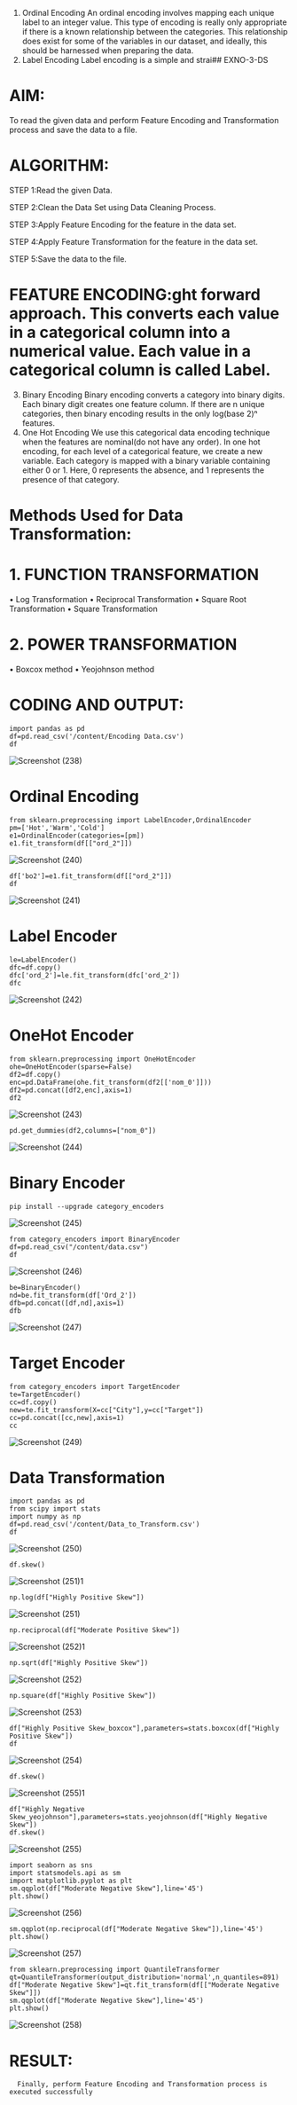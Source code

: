 
1. Ordinal Encoding
An ordinal encoding involves mapping each unique label to an integer value. This type of encoding is really only appropriate if there is a known relationship between the categories. This relationship does exist for some of the variables in our dataset, and ideally, this should be harnessed when preparing the data.
2. Label Encoding
Label encoding is a simple and strai## EXNO-3-DS

# AIM:
To read the given data and perform Feature Encoding and Transformation process and save the data to a file.

# ALGORITHM:

STEP 1:Read the given Data.

STEP 2:Clean the Data Set using Data Cleaning Process.

STEP 3:Apply Feature Encoding for the feature in the data set.

STEP 4:Apply Feature Transformation for the feature in the data set.

STEP 5:Save the data to the file.


# FEATURE ENCODING:ght forward approach. This converts each value in a categorical column into a numerical value. Each value in a categorical column is called Label.
3. Binary Encoding
Binary encoding converts a category into binary digits. Each binary digit creates one feature column. If there are n unique categories, then binary encoding results in the only log(base 2)ⁿ features.
4. One Hot Encoding
We use this categorical data encoding technique when the features are nominal(do not have any order). In one hot encoding, for each level of a categorical feature, we create a new variable. Each category is mapped with a binary variable containing either 0 or 1. Here, 0 represents the absence, and 1 represents the presence of that category.

# Methods Used for Data Transformation:
  # 1. FUNCTION TRANSFORMATION
• Log Transformation
• Reciprocal Transformation
• Square Root Transformation
• Square Transformation
  # 2. POWER TRANSFORMATION
• Boxcox method
• Yeojohnson method

# CODING AND OUTPUT:
```
import pandas as pd
df=pd.read_csv('/content/Encoding Data.csv')
df
```
![Screenshot (238)](https://github.com/KayyuruTharani/EXNO-3-DS/assets/142209319/87f25d2d-69d5-4d9e-a5c5-dd6f721940f9)

# Ordinal Encoding
```
from sklearn.preprocessing import LabelEncoder,OrdinalEncoder
pm=['Hot','Warm','Cold']
e1=OrdinalEncoder(categories=[pm])
e1.fit_transform(df[["ord_2"]])
```
![Screenshot (240)](https://github.com/KayyuruTharani/EXNO-3-DS/assets/142209319/5f435e03-f804-475f-9be2-4764dcbd6eba)
```
df['bo2']=e1.fit_transform(df[["ord_2"]])
df
```
![Screenshot (241)](https://github.com/KayyuruTharani/EXNO-3-DS/assets/142209319/e83b0a5d-ca17-47ae-9b71-e0aff02b936c)

# Label Encoder
```
le=LabelEncoder()
dfc=df.copy()
dfc['ord_2']=le.fit_transform(dfc['ord_2'])
dfc
```
![Screenshot (242)](https://github.com/KayyuruTharani/EXNO-3-DS/assets/142209319/1c7e62e6-8ec6-4346-ab6a-53282a95b632)

# OneHot Encoder
```
from sklearn.preprocessing import OneHotEncoder
ohe=OneHotEncoder(sparse=False)
df2=df.copy()
enc=pd.DataFrame(ohe.fit_transform(df2[['nom_0']]))
df2=pd.concat([df2,enc],axis=1)
df2
```
![Screenshot (243)](https://github.com/KayyuruTharani/EXNO-3-DS/assets/142209319/03e78ab5-f4d7-4413-8a2d-251cbca7975e)
```
pd.get_dummies(df2,columns=["nom_0"])
```
![Screenshot (244)](https://github.com/KayyuruTharani/EXNO-3-DS/assets/142209319/3c38a17d-9a23-4804-8626-d3e096bb2a0c)

# Binary Encoder
```
pip install --upgrade category_encoders
```
![Screenshot (245)](https://github.com/KayyuruTharani/EXNO-3-DS/assets/142209319/07c2b35b-7fc3-498a-9ecc-c143976b1617)
```
from category_encoders import BinaryEncoder
df=pd.read_csv("/content/data.csv")
df
```
![Screenshot (246)](https://github.com/KayyuruTharani/EXNO-3-DS/assets/142209319/a996be36-1ba7-498c-80c9-8808efd10052)
```
be=BinaryEncoder()
nd=be.fit_transform(df['Ord_2'])
dfb=pd.concat([df,nd],axis=1)
dfb
```

![Screenshot (247)](https://github.com/KayyuruTharani/EXNO-3-DS/assets/142209319/0267425b-ea85-4aef-9e57-321aabb802dd)

# Target Encoder
```
from category_encoders import TargetEncoder
te=TargetEncoder()
cc=df.copy()
new=te.fit_transform(X=cc["City"],y=cc["Target"])
cc=pd.concat([cc,new],axis=1)
cc
```
![Screenshot (249)](https://github.com/KayyuruTharani/EXNO-3-DS/assets/142209319/53aa39d2-c403-44bf-943b-6ce993fb9bde)

# Data Transformation
```
import pandas as pd
from scipy import stats
import numpy as np
df=pd.read_csv('/content/Data_to_Transform.csv')
df
```

![Screenshot (250)](https://github.com/KayyuruTharani/EXNO-3-DS/assets/142209319/62768fe1-643e-4bbe-83ce-dc1ee033ac6c)
```
df.skew()
```

![Screenshot (251)1](https://github.com/KayyuruTharani/EXNO-3-DS/assets/142209319/34b69dab-0504-46d2-9e7a-39255707a3e6)
```
np.log(df["Highly Positive Skew"])
```

![Screenshot (251)](https://github.com/KayyuruTharani/EXNO-3-DS/assets/142209319/38936349-7f5a-4157-8c80-6e36ef906516)
```
np.reciprocal(df["Moderate Positive Skew"])

```
![Screenshot (252)1](https://github.com/KayyuruTharani/EXNO-3-DS/assets/142209319/6baac91b-29f8-4ac4-967c-e560280c390b)
```
np.sqrt(df["Highly Positive Skew"])
```

![Screenshot (252)](https://github.com/KayyuruTharani/EXNO-3-DS/assets/142209319/4a8cb706-3b61-46a8-bb79-9095e940aede)
```
np.square(df["Highly Positive Skew"])
```

![Screenshot (253)](https://github.com/KayyuruTharani/EXNO-3-DS/assets/142209319/52ef7258-8d29-4042-a241-111841a6a970)
```
df["Highly Positive Skew_boxcox"],parameters=stats.boxcox(df["Highly Positive Skew"])
df
```

![Screenshot (254)](https://github.com/KayyuruTharani/EXNO-3-DS/assets/142209319/5275ad1b-f59f-448a-9e4e-9707907b0c75)
```
df.skew()
```

![Screenshot (255)1](https://github.com/KayyuruTharani/EXNO-3-DS/assets/142209319/eb53c6f3-abb8-4de1-9df8-1809bdc95742)

```
df["Highly Negative Skew_yeojohnson"],parameters=stats.yeojohnson(df["Highly Negative Skew"])
df.skew()
```
![Screenshot (255)](https://github.com/KayyuruTharani/EXNO-3-DS/assets/142209319/f1c84b2c-2908-4142-b39a-ed87f94dc125)

```
import seaborn as sns
import statsmodels.api as sm
import matplotlib.pyplot as plt
sm.qqplot(df["Moderate Negative Skew"],line='45')
plt.show()
```
![Screenshot (256)](https://github.com/KayyuruTharani/EXNO-3-DS/assets/142209319/6b11eaf8-704d-4bec-95a9-3b6dcb3700e0)

```
sm.qqplot(np.reciprocal(df["Moderate Negative Skew"]),line='45')
plt.show()
```
![Screenshot (257)](https://github.com/KayyuruTharani/EXNO-3-DS/assets/142209319/07272b93-90f4-4ef1-896b-8480e06afd6b)

```
from sklearn.preprocessing import QuantileTransformer
qt=QuantileTransformer(output_distribution='normal',n_quantiles=891)
df["Moderate Negative Skew"]=qt.fit_transform(df[["Moderate Negative Skew"]])
sm.qqplot(df["Moderate Negative Skew"],line='45')
plt.show()
```
![Screenshot (258)](https://github.com/KayyuruTharani/EXNO-3-DS/assets/142209319/4f1f94a2-f20c-4bc2-a156-10a7fcfb3388)

      
# RESULT:
      Finally, perform Feature Encoding and Transformation process is executed successfully

       
